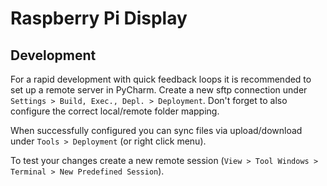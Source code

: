 # Raspberry Pi Display

## Development

For a rapid development with quick feedback loops it is recommended to set up a remote server in PyCharm.
Create a new sftp connection under `Settings > Build, Exec., Depl. > Deployment`.
Don't forget to also configure the correct local/remote folder mapping.

When successfully configured you can sync files via upload/download under `Tools > Deployment` (or right click menu).

To test your changes create a new remote session (`View > Tool Windows > Terminal > New Predefined Session`).
